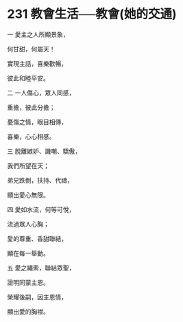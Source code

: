 # 231 教會生活──教會(她的交通)

一 愛主之人所顯景象，

何甘甜，何屬天！

實現主話，喜樂歡暢，

彼此和睦平安。

二 一人傷心，眾人同感，

重擔，彼此分擔；

憂傷之情，眼目相傳，

喜樂，心心相感。

三 脫離嫉妒、譏嘲、驕傲，

我們所望在天；

弟兄跌倒，扶持、代禱，

顯出愛心無限。

四 愛如水流，何等可悅，

流過眾人心胸；

愛的尊重、香甜聯結，

顯在每一舉動。

五 愛之繩索，聯結眾聖，

證明同蒙主恩。

榮耀後嗣，因主恩情，

顯出愛的胸襟。

